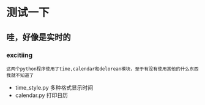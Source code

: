 # 测试一下
## 哇，好像是实时的
### excitiing

    这两个python程序使用了time,calendar和delorean模块，至于有没有使用其他的什么东西我就不知道了

* time_style.py 多种格式显示时间
* calendar.py 打印日历
